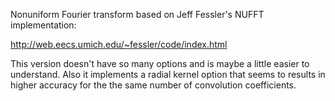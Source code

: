 Nonuniform Fourier transform based on Jeff Fessler's NUFFT implementation:

http://web.eecs.umich.edu/~fessler/code/index.html

This version doesn't have so many options and is maybe a little easier to understand. Also it implements a radial kernel option that seems to results in higher accuracy for the the same number of convolution coefficients.
